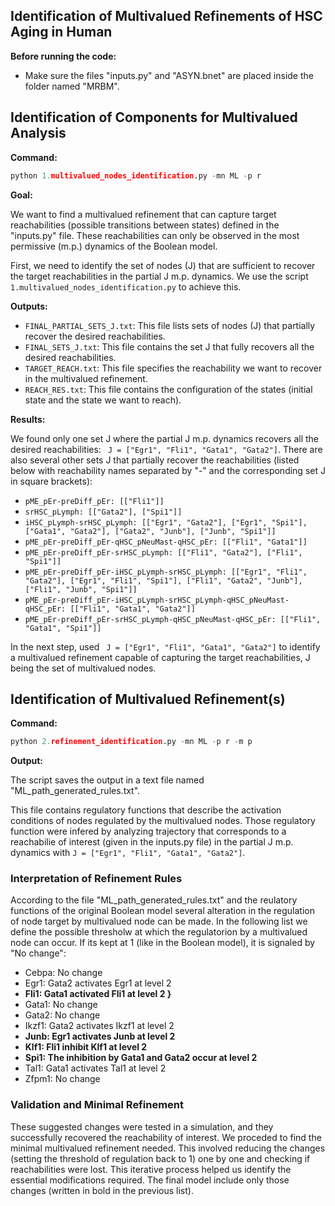 ## Identification of Multivalued Refinements of HSC Aging in Human

**Before running the code:**

* Make sure the files "inputs.py" and "ASYN.bnet" are placed inside the folder named "MRBM".

## Identification of Components for Multivalued Analysis

**Command:**

```python
python 1.multivalued_nodes_identification.py -mn ML -p r
```

**Goal:**

We want to find a multivalued refinement that can capture target reachabilities (possible transitions between states) defined in the "inputs.py" file. These reachabilities can only be observed in the most permissive (m.p.) dynamics of the Boolean model.

First, we need to identify the set of nodes (J) that are sufficient to recover the target reachabilities in the partial J m.p. dynamics. We use the script `1.multivalued_nodes_identification.py` to achieve this.

**Outputs:**

* `FINAL_PARTIAL_SETS_J.txt`: This file lists sets of nodes (J) that partially recover the desired reachabilities.
* `FINAL_SETS_J.txt`: This file contains the set J that fully recovers all the desired reachabilities.
* `TARGET_REACH.txt`: This file specifies the reachability we want to recover in the multivalued refinement.
* `REACH_RES.txt`: This file contains the configuration of the states (initial state and the state we want to reach).

**Results:**

We found only one set J where the partial J m.p. dynamics recovers all the desired reachabilities: ` J = ["Egr1", "Fli1", "Gata1", "Gata2"]`. There are also several other sets J that partially recover the reachabilities (listed below with reachability names separated by "-" and the corresponding set J in square brackets):

* `pME_pEr-preDiff_pEr: [["Fli1"]]`
* `srHSC_pLymph: [["Gata2"], ["Spi1"]]`
* `iHSC_pLymph-srHSC_pLymph: [["Egr1", "Gata2"], ["Egr1", "Spi1"], ["Gata1", "Gata2"], ["Gata2", "Junb"], ["Junb", "Spi1"]]`
* `pME_pEr-preDiff_pEr-qHSC_pNeuMast-qHSC_pEr: [["Fli1", "Gata1"]]`
* `pME_pEr-preDiff_pEr-srHSC_pLymph: [["Fli1", "Gata2"], ["Fli1", "Spi1"]]`
* `pME_pEr-preDiff_pEr-iHSC_pLymph-srHSC_pLymph: [["Egr1", "Fli1", "Gata2"], ["Egr1", "Fli1", "Spi1"], ["Fli1", "Gata2", "Junb"], ["Fli1", "Junb", "Spi1"]]`
* `pME_pEr-preDiff_pEr-iHSC_pLymph-srHSC_pLymph-qHSC_pNeuMast-qHSC_pEr: [["Fli1", "Gata1", "Gata2"]]`
* `pME_pEr-preDiff_pEr-srHSC_pLymph-qHSC_pNeuMast-qHSC_pEr: [["Fli1", "Gata1", "Spi1"]]`

In the next step, used ` J = ["Egr1", "Fli1", "Gata1", "Gata2"]` to identify a multivalued refinement capable of capturing the target reachabilities, J being the set of multivalued nodes.

## Identification of Multivalued Refinement(s)

**Command:**

```python
python 2.refinement_identification.py -mn ML -p r -m p
```

**Output:**

The script saves the output in a text file named "ML_path_generated_rules.txt".

This file contains regulatory functions that describe the activation conditions of nodes regulated by the multivalued nodes. Those regulatory function were infered by analyzing trajectory that corresponds to a reachabilie of interest (given in the inputs.py file) in the partial J m.p. dynamics with `J = ["Egr1", "Fli1", "Gata1", "Gata2"]`. 

### Interpretation of Refinement Rules

According to the file "ML_path_generated_rules.txt" and the reulatory functions of the original Boolean model several alteration in the regulation of node target by multivalued node can be made. In the following list we define the possible thresholw at which the regulatorion by a multivalued node can occur. If its kept at 1 (like in the Boolean model), it is signaled by "No change":

* Cebpa: No change
* Egr1: Gata2 activates Egr1 at level 2
* **Fli1: Gata1 activated Fli1 at level 2 }**
* Gata1: No change
* Gata2: No change
* Ikzf1: Gata2 activates Ikzf1 at level 2
* **Junb: Egr1 activates Junb at level 2**
* **Klf1: Fli1 inhibit Klf1 at level 2**
* **Spi1: The inhibition by Gata1 and Gata2 occur at level 2**
* Tal1: Gata1 activates Tal1 at level 2
* Zfpm1: No change

### Validation and Minimal Refinement

These suggested changes were tested in a simulation, and they successfully recovered the reachability of interest. We proceded to find the minimal multivalued refinement needed. This involved reducing the changes (setting the threshold of regulation back to 1) one by one and checking if  reachabilities were lost. This iterative process helped us identify the essential modifications required. The final model include only those changes (written in bold in the previous list). 
